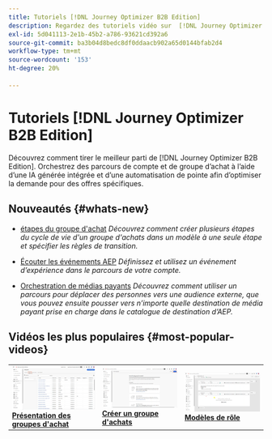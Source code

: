 ```yaml
---
title: Tutoriels [!DNL Journey Optimizer B2B Edition]
description: Regardez des tutoriels vidéo sur  [!DNL Journey Optimizer B2B Edition]. Approfondissez votre compréhension de l’orchestration des parcours de compte et de groupe d’achat, etc.
exl-id: 5d041113-2e1b-45b2-a786-93621cd392a6
source-git-commit: ba3b04d8bedc8df0ddaacb902a65d0144bfab2d4
workflow-type: tm+mt
source-wordcount: '153'
ht-degree: 20%

---
```


# Tutoriels [!DNL Journey Optimizer B2B Edition]

Découvrez comment tirer le meilleur parti de [!DNL Journey Optimizer B2B Edition]. Orchestrez des parcours de compte et de groupe d’achat à l’aide d’une IA générée intégrée et d’une automatisation de pointe afin d’optimiser la demande pour des offres spécifiques.

## Nouveautés {#whats-new}

* [étapes du groupe d&#39;achat](/help/buying-groups/buying-group-stages.md)
  _Découvrez comment créer plusieurs étapes du cycle de vie d&#39;un groupe d&#39;achats dans un modèle à une seule étape et spécifier les règles de transition._

* [Écouter les événements AEP](/help/account-journeys/journey-nodes/listen-for-aep-events.md)
  _Définissez et utilisez un événement d’expérience dans le parcours de votre compte._

* [Orchestration de médias payants](/help/account-journeys/journey-nodes/paid-media-orchestration.md)
  _Découvrez comment utiliser un parcours pour déplacer des personnes vers une audience externe, que vous pouvez ensuite pousser vers n’importe quelle destination de média payant prise en charge dans le catalogue de destination d’AEP._

## Vidéos les plus populaires {#most-popular-videos}

<table>
<tr>
<td>
<a href="/help/buying-groups/buying-groups-overview.md"><img alt="image miniature de la vidéo « Présentation des groupes d’achat »" src="assets/buying-groups-overview.png"></a>
<div><a href="/help/buying-groups/buying-groups-overview.md"><strong>Présentation des groupes d'achat</strong></a></div>
</td>
<td>
<a href="/help/buying-groups/create-a-buying-group.md"><img alt="image de miniature de la vidéo « Créer un groupe d’achats »" src="assets/create-a-buying-group.png"></a>
<div><a href="/help/buying-groups/create-a-buying-group.md"><strong>Créer un groupe d'achats</strong></a></div>
</td>
<td>
<a href="/help/buying-groups/role-templates.md"><img alt="image miniature de la vidéo « Modèles de rôle »" src="assets/role-templates.png" /></a>
<div><a href="/help/buying-groups/role-templates.md"><strong>Modèles de rôle</strong></a></div>
</td>
</tr>
</table>
